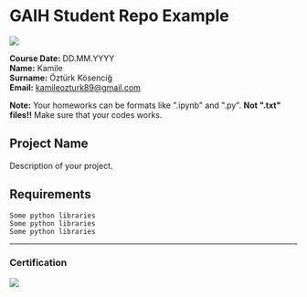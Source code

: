# GAIH Student Repo Example
![](img/logo.png)

**Course Date:** DD.MM.YYYY  
**Name:** Kamile  
**Surname:** Öztürk Kösenciğ  
**Email:** kamileozturk89@gmail.com  

**Note:** Your homeworks can be formats like ".ipynb" and ".py". **Not ".txt" files!!** Make sure that your codes works.  

## Project Name
Description of your project.

## Requirements
```
Some python libraries
Some python libraries
Some python libraries
```
---

### Certification
![](img/certificate_ex.png)

